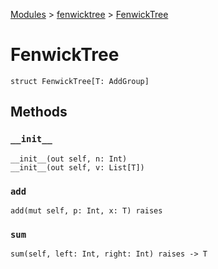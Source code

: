 [Modules](../index.md) > [fenwicktree](./index.md) > [FenwickTree]()

# FenwickTree

```
struct FenwickTree[T: AddGroup]
```

## Methods

### `__init__`

```
__init__(out self, n: Int)
__init__(out self, v: List[T])
```

### `add`

```
add(mut self, p: Int, x: T) raises
```

### `sum`

```
sum(self, left: Int, right: Int) raises -> T
```
